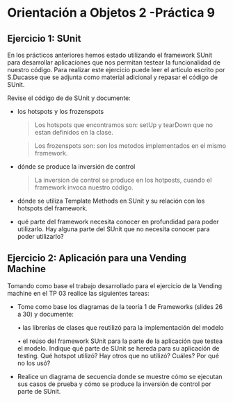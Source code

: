 Orientación a Objetos 2 -Práctica 9
====================================



Ejercicio 1: SUnit
-------------------------------------

En los prácticos anteriores hemos estado utilizando el framework SUnit para desarrollar aplicaciones que nos permitan testear la funcionalidad de nuestro código. Para realizar este ejercicio puede leer el artículo escrito por S.Ducasse
que se adjunta como material adicional y repasar el código de SUnit.

Revise el código de de SUnit y documente:


  - los hotspots y los frozenspots
    
    > Los hotspots que encontramos son: setUp y tearDown que no estan definidos en la clase.
    
    > Los frozenspots son: son los metodos implementados en el mismo framework.
  
  - dónde se produce la inversión de control
  
    > La inversion de control se produce en los hotposts, cuando el framework invoca nuestro código.
  
  - dónde se utiliza Template Methods en SUnit y su relación con los hotspots del framework.
  
  - qué parte del framework necesita conocer en profundidad para poder utilizarlo. Hay alguna parte del SUnit
que no necesita conocer para poder utilizarlo?




Ejercicio 2: Aplicación para una Vending Machine
-------------------------------------


Tomando como base el trabajo desarrollado para el ejercicio de la Vending machine en el TP 03 realice las siguientes
tareas:

  - Tome como base los diagramas de la teoría 1 de Frameworks (slides 26 a 30) y documente:
  
  
    • las librerías de clases que reutilizó para la implementación del modelo
    
    • el reúso del framework SUnit para la parte de la aplicación que testea el modelo. Indique qué parte de
SUnit se hereda para su aplicación de testing. Qué hotspot utilizó? Hay otros que no utilizó? Cuáles? Por
qué no los usó?


  - Realice un diagrama de secuencia donde se muestre cómo se ejecutan sus casos de prueba y cómo se produce
la inversión de control por parte de SUnit.
